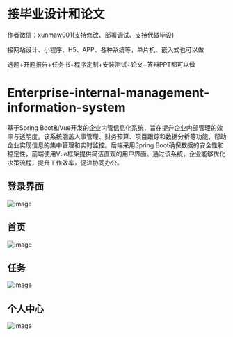 # 接毕业设计和论文
作者微信：xunmaw001(支持修改、部署调试、支持代做毕设)

接网站设计、小程序、H5、APP、各种系统等，单片机、嵌入式也可以做

选题+开题报告+任务书+程序定制+安装测试+论文+答辩PPT都可以做
# Enterprise-internal-management-information-system
基于Spring Boot和Vue开发的企业内管信息化系统，旨在提升企业内部管理的效率与透明度。该系统涵盖人事管理、财务预算、项目跟踪和数据分析等功能，帮助企业实现信息的集中管理和实时监控。后端采用Spring Boot确保数据的安全性和稳定性，前端使用Vue框架提供简洁直观的用户界面。通过该系统，企业能够优化决策流程，提升工作效率，促进协同办公。
## 登录界面
![image](https://github.com/user-attachments/assets/d3a8b298-3858-47f8-8c9c-7145f651514f)
## 首页
![image](https://github.com/user-attachments/assets/f30394d2-63a8-4fb4-ae48-97ec48961b5d)
## 任务
![image](https://github.com/user-attachments/assets/ab544533-952b-48b0-bc21-6ad6133607e5)
## 个人中心
![image](https://github.com/user-attachments/assets/1f23ce0d-5fbf-4342-8431-55bf90f25f43)
